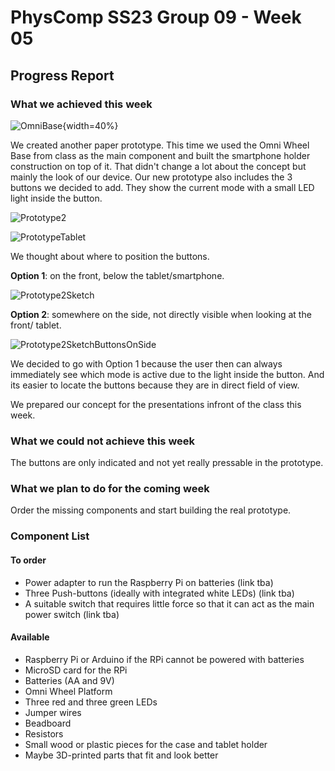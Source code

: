 # PhysComp SS23 Group 09 - Week 05

## Progress Report

### What we achieved this week

![OmniBase](Figures/omniBase.jpg){width=40%}  


We created another paper prototype. This time we used the Omni Wheel Base from class as the main component and built the smartphone holder construction on top of it. That didn't change a lot about the concept but mainly the look of our device. Our new prototype also includes the 3 buttons we decided to add. They show the current mode with a small LED light inside the button. 

![Prototype2](Figures/prototype-2.jpg)

![PrototypeTablet](Figures/prototype-2-tablet.jpg)


We thought about where to position the buttons.  

**Option 1**:  on the front, below the tablet/smartphone.  

![Prototype2Sketch](Figures/prototype-2-sketch.jpg) 

**Option 2**:  somewhere on the side, not directly visible when looking at the front/ tablet.   

![Prototype2SketchButtonsOnSide](Figures/prototype-2-sketch-buttonOnSide.jpg)

We decided to go with Option 1 because the user then can always immediately see which mode is active due to the light inside the button. And its easier to locate the buttons because they are in direct field of view.

We prepared our concept for the presentations infront of the class this week.  
 

### What we could not achieve this week

The buttons are only indicated and not yet really pressable in the prototype.

### What we plan to do for the coming week

Order the missing components and start building the real prototype.


### Component List

#### To order
* Power adapter to run the Raspberry Pi on batteries (link tba)
* Three Push-buttons (ideally with integrated white LEDs) (link tba)
* A suitable switch that requires little force so that it can act as the main power switch (link tba)

#### Available
* Raspberry Pi or Arduino if the RPi cannot be powered with batteries
* MicroSD card for the RPi
* Batteries (AA and 9V)
* Omni Wheel Platform
* Three red and three green LEDs
* Jumper wires
* Beadboard
* Resistors
* Small wood or plastic pieces for the case and tablet holder
* Maybe 3D-printed parts that fit and look better
